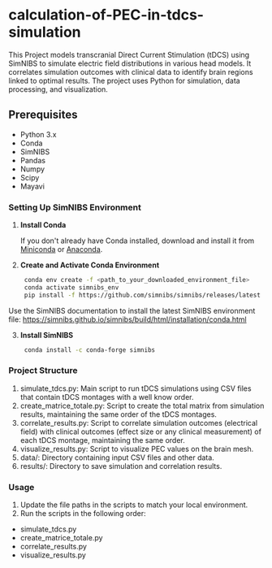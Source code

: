 # calculation-of-PEC-in-tdcs-simulation
This Project models transcranial Direct Current Stimulation (tDCS) using SimNIBS to simulate electric field distributions in various head models. It correlates simulation outcomes with clinical data to identify brain regions linked to optimal results. The project uses Python for simulation, data processing, and visualization.

## Prerequisites

- Python 3.x
- Conda
- SimNIBS
- Pandas
- Numpy
- Scipy
- Mayavi

### Setting Up SimNIBS Environment

1. **Install Conda**

   If you don't already have Conda installed, download and install it from [Miniconda](https://docs.conda.io/en/latest/miniconda.html) or [Anaconda](https://www.anaconda.com/products/distribution).

2. **Create and Activate Conda Environment**

   ```bash
    conda env create -f <path_to_your_downloaded_environment_file>
    conda activate simnibs_env
    pip install -f https://github.com/simnibs/simnibs/releases/latest simnibs

Use the SimNIBS documentation to install the latest SimNIBS environment file: https://simnibs.github.io/simnibs/build/html/installation/conda.html

3. **Install SimNIBS**

   ```bash
    conda install -c conda-forge simnibs

###  Project Structure

1. simulate_tdcs.py: Main script to run tDCS simulations using CSV files that contain tDCS montages with a well know order.
2. create_matrice_totale.py: Script to create the total matrix from simulation results, maintaining the same order of the tDCS montages.
3. correlate_results.py: Script to correlate simulation outcomes (electrical field) with clinical outcomes (effect size or any clinical measurement) of each tDCS montage, maintaining the same order.
4. visualize_results.py: Script to visualize PEC values on the brain mesh.
5. data/: Directory containing input CSV files and other data.
6. results/: Directory to save simulation and correlation results.

###  Usage

1. Update the file paths in the scripts to match your local environment.
2. Run the scripts in the following order:
- simulate_tdcs.py
- create_matrice_totale.py
- correlate_results.py
- visualize_results.py
